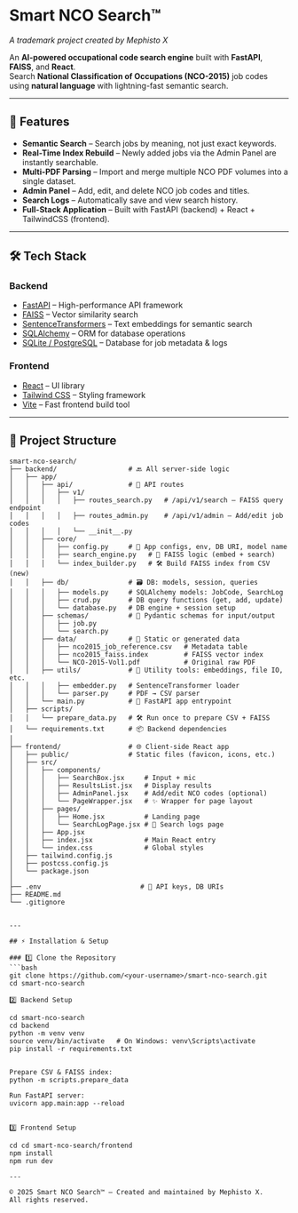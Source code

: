 # Smart NCO Search™  
_A trademark project created by Mephisto X_

An **AI-powered occupational code search engine** built with **FastAPI**, **FAISS**, and **React**.  
Search **National Classification of Occupations (NCO-2015)** job codes using **natural language** with lightning-fast semantic search.  

---

## 🚀 Features

- **Semantic Search** – Search jobs by meaning, not just exact keywords.
- **Real-Time Index Rebuild** – Newly added jobs via the Admin Panel are instantly searchable.
- **Multi-PDF Parsing** – Import and merge multiple NCO PDF volumes into a single dataset.
- **Admin Panel** – Add, edit, and delete NCO job codes and titles.
- **Search Logs** – Automatically save and view search history.
- **Full-Stack Application** – Built with FastAPI (backend) + React + TailwindCSS (frontend).

---

## 🛠 Tech Stack

### **Backend**
- [FastAPI](https://fastapi.tiangolo.com/) – High-performance API framework
- [FAISS](https://github.com/facebookresearch/faiss) – Vector similarity search
- [SentenceTransformers](https://www.sbert.net/) – Text embeddings for semantic search
- [SQLAlchemy](https://www.sqlalchemy.org/) – ORM for database operations
- [SQLite / PostgreSQL](https://www.sqlite.org/) – Database for job metadata & logs

### **Frontend**
- [React](https://reactjs.org/) – UI library
- [Tailwind CSS](https://tailwindcss.com/) – Styling framework
- [Vite](https://vitejs.dev/) – Fast frontend build tool

---

## 📂 Project Structure

```plaintext
smart-nco-search/
├── backend/                  # 🔙 All server-side logic
│   ├── app/
│   │   ├── api/              # 🚪 API routes
│   │   │   ├── v1/
│   │   │   │   ├── routes_search.py   # /api/v1/search — FAISS query endpoint
│   │   │   │   ├── routes_admin.py    # /api/v1/admin — Add/edit job codes
│   │   │   │   └── __init__.py
│   │   ├── core/
│   │   │   ├── config.py     # 🔐 App configs, env, DB URI, model name
│   │   │   ├── search_engine.py   # 🤖 FAISS logic (embed + search)
│   │   │   └── index_builder.py   # 🛠️ Build FAISS index from CSV (new)
│   │   ├── db/               # 🗃️ DB: models, session, queries
│   │   │   ├── models.py     # SQLAlchemy models: JobCode, SearchLog
│   │   │   ├── crud.py       # DB query functions (get, add, update)
│   │   │   └── database.py   # DB engine + session setup
│   │   ├── schemas/          # 🧱 Pydantic schemas for input/output
│   │   │   ├── job.py
│   │   │   └── search.py
│   │   ├── data/             # 📂 Static or generated data
│   │   │   ├── nco2015_job_reference.csv   # Metadata table
│   │   │   ├── nco2015_faiss.index         # FAISS vector index
│   │   │   └── NCO-2015-Vol1.pdf           # Original raw PDF
│   │   ├── utils/            # 🧰 Utility tools: embeddings, file IO, etc.
│   │   │   ├── embedder.py   # SentenceTransformer loader
│   │   │   └── parser.py     # PDF → CSV parser
│   │   └── main.py           # 🚀 FastAPI app entrypoint
│   ├── scripts/
│   │   └── prepare_data.py   # 🛠️ Run once to prepare CSV + FAISS
│   └── requirements.txt      # 📦 Backend dependencies
│
├── frontend/                 # 🌐 Client-side React app
│   ├── public/               # Static files (favicon, icons, etc.)
│   ├── src/
│   │   ├── components/
│   │   │   ├── SearchBox.jsx     # Input + mic
│   │   │   ├── ResultsList.jsx   # Display results
│   │   │   ├── AdminPanel.jsx    # Add/edit NCO codes (optional)
│   │   │   └── PageWrapper.jsx   # ✨ Wrapper for page layout
│   │   ├── pages/
│   │   │   ├── Home.jsx          # Landing page
│   │   │   └── SearchLogPage.jsx # 📜 Search logs page
│   │   ├── App.jsx
│   │   ├── index.jsx             # Main React entry
│   │   └── index.css             # Global styles
│   ├── tailwind.config.js
│   ├── postcss.config.js
│   └── package.json
│
├── .env                         # 🔐 API keys, DB URIs
├── README.md
└── .gitignore


---

## ⚡ Installation & Setup

### 1️⃣ Clone the Repository
```bash
git clone https://github.com/<your-username>/smart-nco-search.git
cd smart-nco-search

2️⃣ Backend Setup

cd smart-nco-search
cd backend
python -m venv venv
source venv/bin/activate   # On Windows: venv\Scripts\activate
pip install -r requirements.txt


Prepare CSV & FAISS index:
python -m scripts.prepare_data

Run FastAPI server:
uvicorn app.main:app --reload


3️⃣ Frontend Setup

cd cd smart-nco-search/frontend
npm install
npm run dev

---

© 2025 Smart NCO Search™ — Created and maintained by Mephisto X.  
All rights reserved.